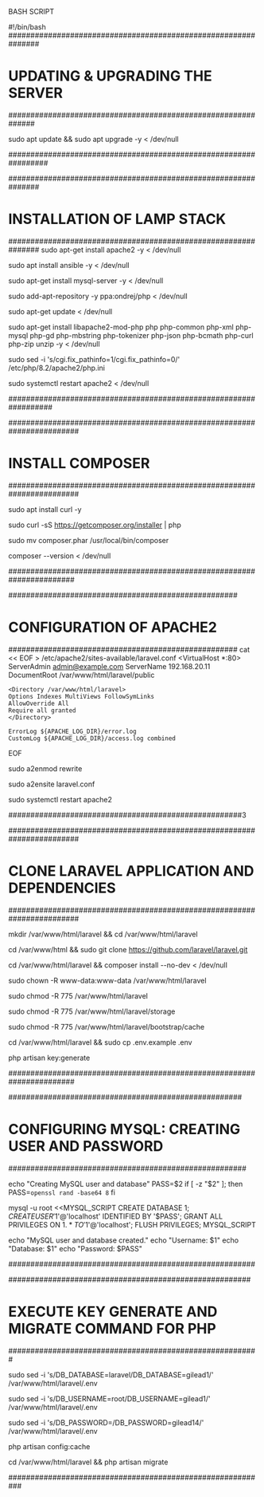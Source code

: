 BASH SCRIPT


#!/bin/bash
###############################################################

# UPDATING & UPGRADING THE SERVER

##############################################################

sudo apt update && sudo apt upgrade -y < /dev/null

#################################################################




###############################################################

# INSTALLATION OF LAMP STACK

###############################################################
sudo apt-get install apache2 -y < /dev/null

sudo apt install ansible -y < /dev/null

sudo apt-get install mysql-server -y < /dev/null

sudo add-apt-repository -y ppa:ondrej/php < /dev/null

sudo apt-get update < /dev/null

sudo apt-get install libapache2-mod-php php php-common php-xml php-mysql php-gd php-mbstring php-tokenizer php-json php-bcmath php-curl php-zip unzip -y < /dev/null

sudo sed -i 's/cgi.fix_pathinfo=1/cgi.fix_pathinfo=0/' /etc/php/8.2/apache2/php.ini

sudo systemctl restart apache2 < /dev/null

##################################################################


########################################################################

# INSTALL COMPOSER

########################################################################

sudo apt install curl -y 

sudo curl -sS https://getcomposer.org/installer | php 

sudo mv composer.phar /usr/local/bin/composer 

composer --version < /dev/null

#######################################################################

####################################################

# CONFIGURATION OF APACHE2

####################################################
cat << EOF > /etc/apache2/sites-available/laravel.conf
<VirtualHost *:80>
    ServerAdmin admin@example.com
    ServerName 192.168.20.11
    DocumentRoot /var/www/html/laravel/public

    <Directory /var/www/html/laravel>
    Options Indexes MultiViews FollowSymLinks
    AllowOverride All
    Require all granted
    </Directory>

    ErrorLog ${APACHE_LOG_DIR}/error.log
    CustomLog ${APACHE_LOG_DIR}/access.log combined
</VirtualHost>
EOF

sudo a2enmod rewrite 

sudo a2ensite laravel.conf

sudo systemctl restart apache2

#####################################################3


########################################################################

# CLONE LARAVEL APPLICATION AND DEPENDENCIES

########################################################################

mkdir /var/www/html/laravel && cd /var/www/html/laravel

cd /var/www/html && sudo git clone https://github.com/laravel/laravel.git

cd /var/www/html/laravel && composer install --no-dev < /dev/null

sudo chown -R www-data:www-data /var/www/html/laravel

sudo chmod -R 775 /var/www/html/laravel

sudo chmod -R 775 /var/www/html/laravel/storage

sudo chmod -R 775 /var/www/html/laravel/bootstrap/cache

cd /var/www/html/laravel && sudo cp .env.example .env

php artisan key:generate


#######################################################################



#####################################################

# CONFIGURING MYSQL: CREATING USER AND PASSWORD

######################################################

echo "Creating MySQL user and database"
PASS=$2
if [ -z "$2" ]; then
  PASS=`openssl rand -base64 8`
fi

mysql -u root <<MYSQL_SCRIPT
CREATE DATABASE $1;
CREATE USER '$1'@'localhost' IDENTIFIED BY '$PASS';
GRANT ALL PRIVILEGES ON $1.* TO '$1'@'localhost';
FLUSH PRIVILEGES;
MYSQL_SCRIPT

echo "MySQL user and database created."
echo "Username:   $1"
echo "Database:   $1"
echo "Password:   $PASS"

########################################################




#######################################################

# EXECUTE KEY GENERATE AND MIGRATE COMMAND FOR PHP

#########################################################

sudo sed -i 's/DB_DATABASE=laravel/DB_DATABASE=gilead1/' /var/www/html/laravel/.env

sudo sed -i 's/DB_USERNAME=root/DB_USERNAME=gilead1/' /var/www/html/laravel/.env

sudo sed -i 's/DB_PASSWORD=/DB_PASSWORD=gilead14/' /var/www/html/laravel/.env

php artisan config:cache

cd /var/www/html/laravel && php artisan migrate

###########################################################

